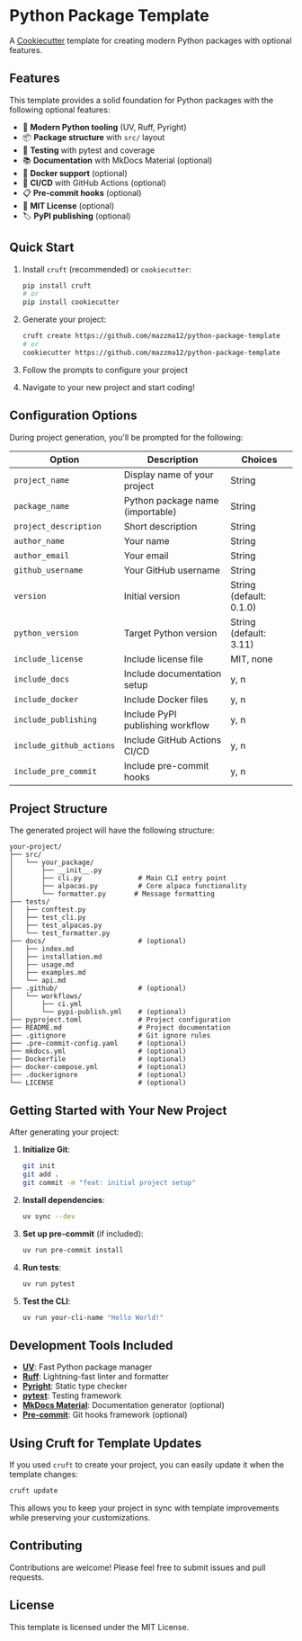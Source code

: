 # Python Package Template

A [Cookiecutter](https://cookiecutter.readthedocs.io/) template for creating modern Python packages with optional features.

## Features

This template provides a solid foundation for Python packages with the following optional features:

- 🐍 **Modern Python tooling** (UV, Ruff, Pyright)
- 📦 **Package structure** with `src/` layout
- 🧪 **Testing** with pytest and coverage
- 📚 **Documentation** with MkDocs Material (optional)
- 🐳 **Docker support** (optional)
- 🚀 **CI/CD** with GitHub Actions (optional)
- 📋 **Pre-commit hooks** (optional)
- 📄 **MIT License** (optional)
- 🏷️ **PyPI publishing** (optional)

## Quick Start

1. Install `cruft` (recommended) or `cookiecutter`:
   ```bash
   pip install cruft
   # or
   pip install cookiecutter
   ```

2. Generate your project:
   ```bash
   cruft create https://github.com/mazzma12/python-package-template
   # or
   cookiecutter https://github.com/mazzma12/python-package-template
   ```

3. Follow the prompts to configure your project

4. Navigate to your new project and start coding!

## Configuration Options

During project generation, you'll be prompted for the following:

| Option | Description | Choices |
|--------|-------------|---------|
| `project_name` | Display name of your project | String |
| `package_name` | Python package name (importable) | String |
| `project_description` | Short description | String |
| `author_name` | Your name | String |
| `author_email` | Your email | String |
| `github_username` | Your GitHub username | String |
| `version` | Initial version | String (default: 0.1.0) |
| `python_version` | Target Python version | String (default: 3.11) |
| `include_license` | Include license file | MIT, none |
| `include_docs` | Include documentation setup | y, n |
| `include_docker` | Include Docker files | y, n |
| `include_publishing` | Include PyPI publishing workflow | y, n |
| `include_github_actions` | Include GitHub Actions CI/CD | y, n |
| `include_pre_commit` | Include pre-commit hooks | y, n |

## Project Structure

The generated project will have the following structure:

```
your-project/
├── src/
│   └── your_package/
│       ├── __init__.py
│       ├── cli.py              # Main CLI entry point
│       ├── alpacas.py          # Core alpaca functionality
│       └── formatter.py       # Message formatting
├── tests/
│   ├── conftest.py
│   ├── test_cli.py
│   ├── test_alpacas.py
│   └── test_formatter.py
├── docs/                       # (optional)
│   ├── index.md
│   ├── installation.md
│   ├── usage.md
│   ├── examples.md
│   └── api.md
├── .github/                    # (optional)
│   └── workflows/
│       ├── ci.yml
│       └── pypi-publish.yml    # (optional)
├── pyproject.toml              # Project configuration
├── README.md                   # Project documentation
├── .gitignore                  # Git ignore rules
├── .pre-commit-config.yaml     # (optional)
├── mkdocs.yml                  # (optional)
├── Dockerfile                  # (optional)
├── docker-compose.yml          # (optional)
├── .dockerignore               # (optional)
└── LICENSE                     # (optional)
```

## Getting Started with Your New Project

After generating your project:

1. **Initialize Git**:
   ```bash
   git init
   git add .
   git commit -m "feat: initial project setup"
   ```

2. **Install dependencies**:
   ```bash
   uv sync --dev
   ```

3. **Set up pre-commit** (if included):
   ```bash
   uv run pre-commit install
   ```

4. **Run tests**:
   ```bash
   uv run pytest
   ```

5. **Test the CLI**:
   ```bash
   uv run your-cli-name "Hello World!"
   ```

## Development Tools Included

- **[UV](https://github.com/astral-sh/uv)**: Fast Python package manager
- **[Ruff](https://github.com/astral-sh/ruff)**: Lightning-fast linter and formatter
- **[Pyright](https://github.com/microsoft/pyright)**: Static type checker
- **[pytest](https://pytest.org/)**: Testing framework
- **[MkDocs Material](https://squidfunk.github.io/mkdocs-material/)**: Documentation generator (optional)
- **[Pre-commit](https://pre-commit.com/)**: Git hooks framework (optional)

## Using Cruft for Template Updates

If you used `cruft` to create your project, you can easily update it when the template changes:

```bash
cruft update
```

This allows you to keep your project in sync with template improvements while preserving your customizations.

## Contributing

Contributions are welcome! Please feel free to submit issues and pull requests.

## License

This template is licensed under the MIT License.
